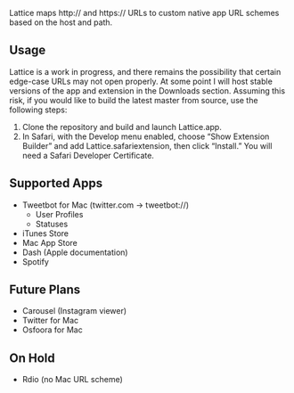 Lattice maps http:// and https:// URLs to custom native app URL schemes based on the host and path.

Usage
-----
Lattice is a work in progress, and there remains the possibility that certain edge-case URLs may not open properly. At some point I will host stable versions of the app and extension in the Downloads section. Assuming this risk, if you would like to build the latest master from source, use the following steps:

1. Clone the repository and build and launch Lattice.app.
2. In Safari, with the Develop menu enabled, choose “Show Extension Builder” and add Lattice.safariextension, then click “Install.” You will need a Safari Developer Certificate.

Supported Apps
--------------
* Tweetbot for Mac (twitter.com -> tweetbot://)
    * User Profiles
    * Statuses
* iTunes Store
* Mac App Store
* Dash (Apple documentation)
* Spotify
   
Future Plans
------------
* Carousel (Instagram viewer)
* Twitter for Mac
* Osfoora for Mac

On Hold
-------
* Rdio (no Mac URL scheme)